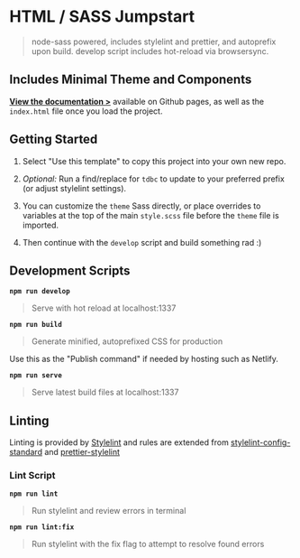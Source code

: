 # HTML / SASS Jumpstart

> node-sass powered, includes stylelint and prettier, and autoprefix upon build. develop script includes hot-reload via browsersync.

## Includes Minimal Theme and Components

[**View the documentation >**](https://5t3ph.github.io/html-sass-jumpstart/) available on Github pages, as well as the `index.html` file once you load the project.

## Getting Started

1. Select "Use this template" to copy this project into your own new repo.

2. _Optional:_ Run a find/replace for `tdbc` to update to your preferred prefix (or adjust stylelint settings).

3. You can customize the `theme` Sass directly, or place overrides to variables at the top of the main `style.scss` file before the `theme` file is imported.

4. Then continue with the `develop` script and build something rad :)

## Development Scripts

**`npm run develop`**

> Serve with hot reload at localhost:1337

**`npm run build`**

> Generate minified, autoprefixed CSS for production

Use this as the "Publish command" if needed by hosting such as Netlify.

**`npm run serve`**

> Serve latest build files at localhost:1337

## Linting

Linting is provided by [Stylelint](https://stylelint.io/) and rules are extended from [stylelint-config-standard](https://github.com/stylelint/stylelint-config-standard) and [prettier-stylelint](https://github.com/hugomrdias/prettier-stylelint)

### Lint Script

**`npm run lint`**

> Run stylelint and review errors in terminal

**`npm run lint:fix`**

> Run stylelint with the fix flag to attempt to resolve found errors
